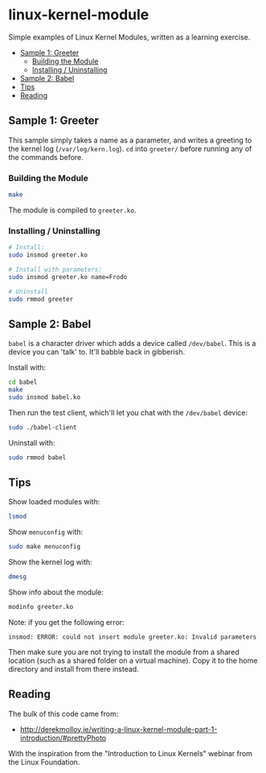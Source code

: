# linux-kernel-module

Simple examples of Linux Kernel Modules, written as a learning exercise.

<!-- vim-markdown-toc GFM -->

* [Sample 1: Greeter](#sample-1-greeter)
    * [Building the Module](#building-the-module)
    * [Installing / Uninstalling](#installing--uninstalling)
* [Sample 2: Babel](#sample-2-babel)
* [Tips](#tips)
* [Reading](#reading)

<!-- vim-markdown-toc -->

## Sample 1: Greeter

This sample simply takes a name as a parameter, and writes a greeting to the kernel log (`/var/log/kern.log`). `cd` into `greeter/` before running any of the commands before.

### Building the Module

```sh
make
```

The module is compiled to `greeter.ko`.

### Installing / Uninstalling

```sh
# Install:
sudo insmod greeter.ko

# Install with parameters:
sudo insmod greeter.ko name=Frodo

# Uninstall
sudo rmmod greeter
```

## Sample 2: Babel

`babel` is a character driver which adds a device called `/dev/babel`. This is a device you can 'talk' to. It'll babble back in gibberish.

Install with:

```sh
cd babel
make
sudo insmod babel.ko
```

Then run the test client, which'll let you chat with the `/dev/babel` device:

```sh
sudo ./babel-client
```

Uninstall with:

```sh
sudo rmmod babel
```

## Tips

Show loaded modules with:

```sh
lsmod
```

Show `menuconfig` with:

```sh
sudo make menuconfig
```

Show the kernel log with:

```sh
dmesg
```

Show info about the module:

```sh
modinfo greeter.ko
```

Note: if you get the following error:

```
insmod: ERROR: could not insert module greeter.ko: Invalid parameters
```

Then make sure you are not trying to install the module from a shared location (such as a shared folder on a virtual machine). Copy it to the home directory and install from there instead.

## Reading

The bulk of this code came from:

- http://derekmolloy.ie/writing-a-linux-kernel-module-part-1-introduction/#prettyPhoto

With the inspiration from the "Introduction to Linux Kernels" webinar from the Linux Foundation.
